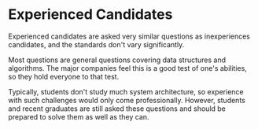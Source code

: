 # Experienced Candidates
Experienced candidates are asked very similar questions as inexperiences candidates, and the standards don't vary significantly.

Most questions are general questions covering data structures and algorithms. The major companies feel this is a good test of one's abilities, so they hold everyone to that test.

Typically, students don't study much system architecture, so experience with such challenges would only come professionally. However, students and recent graduates are still asked these questions and should be prepared to solve them as well as they can.